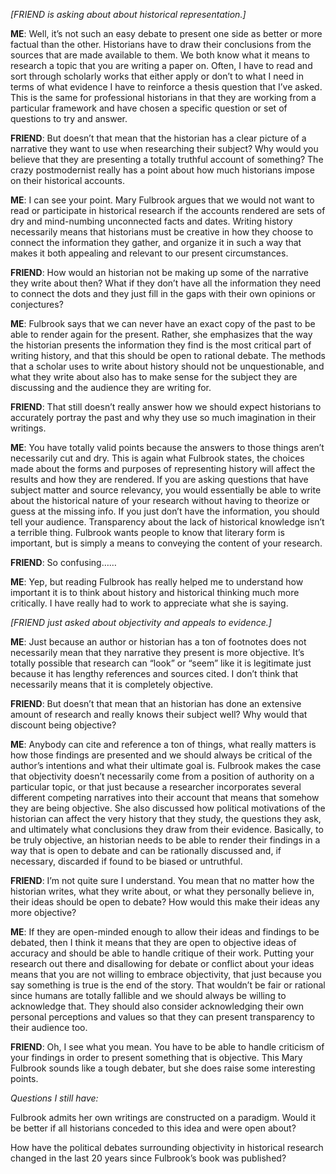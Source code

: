 *[FRIEND is asking about about historical representation.]*

**ME**:  Well, it’s not such an easy debate to present one side as better or more factual than the other.  Historians have to draw their conclusions from the sources that are made available to them.  We both know what it means to research a topic that you are writing a paper on.  Often, I have to read and sort through scholarly works that either apply or don’t to what I need in terms of what evidence I have to reinforce a thesis question that I’ve asked.  This is the same for professional historians in that they are working from a particular framework and have chosen a specific question or set of questions to try and answer.

**FRIEND**:  But doesn’t that mean that the historian has a clear picture of a narrative they want to use when researching their subject?  Why would you believe that they are presenting a totally truthful account of something?  The crazy postmodernist really has a point about how much historians impose on their historical accounts.

**ME**: I can see your point.  Mary Fulbrook argues that we would not want to read or participate in historical research if the accounts rendered are sets of dry and mind-numbing unconnected facts and dates.  Writing history necessarily means that historians must be creative in how they choose to connect the information they gather, and organize it in such a way that makes it both appealing and relevant to our present circumstances.

**FRIEND**: How would an historian not be making up some of the narrative they write about then?  What if they don’t have all the information they need to connect the dots and they just fill in the gaps with their own opinions or conjectures?

**ME**: Fulbrook says that we can never have an exact copy of the past to be able to render again for the present.  Rather, she emphasizes that the way the historian presents the information they find is the most critical part of writing history, and that this should be open to rational debate.  The methods that a scholar uses to write about history should not be unquestionable, and what they write about also has to make sense for the subject they are discussing and the audience they are writing for.

**FRIEND**:  That still doesn’t really answer how we should expect historians to accurately portray the past and why they use so much imagination in their writings.

**ME**:  You have totally valid points because the answers to those things aren’t necessarily cut and dry.  This is again what Fulbrook states, the choices made about the forms and purposes of representing history will affect the results and how they are rendered.  If you are asking questions that have subject matter and source relevancy, you would essentially be able to write about the historical nature of your research without having to theorize or guess at the missing info.  If you just don’t have the information, you should tell your audience.  Transparency about the lack of historical knowledge isn’t a terrible thing.  Fulbrook wants people to know that literary form is important, but is simply a means to conveying the content of your research.

**FRIEND**:  So confusing……

**ME**: Yep, but reading Fulbrook has really helped me to understand how important it is to think about history and historical thinking much more critically.  I have really had to work to appreciate what she is saying.

*[FRIEND just asked about objectivity and appeals to evidence.]*

**ME**:  Just because an author or historian has a ton of footnotes does not necessarily mean that they narrative they present is more objective.  It’s totally possible that research can “look” or “seem” like it is legitimate just because it has lengthy references and sources cited.  I don’t think that necessarily means that it is completely objective.  

**FRIEND**:  But doesn’t that mean that an historian has done an extensive amount of research and really knows their subject well?  Why would that discount being objective?

**ME**: Anybody can cite and reference a ton of things, what really matters is how those findings are presented and we should always be critical of the author’s intentions and what their ultimate goal is.  Fulbrook makes the case that objectivity doesn’t necessarily come from a position of authority on a particular topic, or that just because a researcher incorporates several different competing narratives into their account that means that somehow they are being objective.  She also discussed how political motivations of the historian can affect the very history that they study, the questions they ask, and ultimately what conclusions they draw from their evidence.  Basically, to be truly objective, an historian needs to be able to render their findings in a way that is open to debate and can be rationally discussed and, if necessary, discarded if found to be biased or untruthful. 

**FRIEND**: I’m not quite sure I understand.  You mean that no matter how the historian writes, what they write about, or what they personally believe in, their ideas should be open to debate?  How would this make their ideas any more objective?

**ME**:  If they are open-minded enough to allow their ideas and findings to be debated, then I think it means that they are open to objective ideas of accuracy and should be able to handle critique of their work.  Putting your research out there and disallowing for debate or conflict about your ideas means that you are not willing to embrace objectivity, that just because you say something is true is the end of the story.  That wouldn’t be fair or rational since humans are totally fallible and we should always be willing to acknowledge that.  They should also consider acknowledging their own personal perceptions and values so that they can present transparency to their audience too.

**FRIEND**:  Oh, I see what you mean.  You have to be able to handle criticism of your findings in order to present something that is objective.  This Mary Fulbrook sounds like a tough debater, but she does raise some interesting points.

*Questions I still have:*

Fulbrook admits her own writings are constructed on a paradigm.  Would it be better if all historians conceded to this idea and were open about?

How have the political debates surrounding objectivity in historical research changed in the last 20 years since Fulbrook’s book was published?
